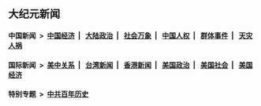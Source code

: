 ## 大纪元新闻

#### 中国新闻 &nbsp;>&nbsp; [中国经济](indexes/ncid283/README.md?09190445) &nbsp;| &nbsp; [大陆政治](indexes/ncid277/README.md?09190445) &nbsp;| &nbsp; [社会万象](indexes/ncid282/README.md?09190445) &nbsp;| &nbsp; [中国人权](indexes/ncid278/README.md?09190445) &nbsp;| &nbsp; [群体事件](indexes/ncid279/README.md?09190445) &nbsp;| &nbsp; [天灾人祸](indexes/ncid280/README.md?09190445)

#### 国际新闻 &nbsp;>&nbsp; [美中关系](indexes/nf1412576/README.md?09190445) &nbsp;| &nbsp; [台湾新闻](indexes/ncid1349361/README.md?09190445) &nbsp;| &nbsp; [香港新闻](indexes/ncid1349362/README.md?09190445) &nbsp;| &nbsp; [美国政治](indexes/ncid1078159/README.md?09190445) &nbsp;| &nbsp; [美国社会](indexes/ncid1078160/README.md?09190445) &nbsp;| &nbsp; [美国经济](indexes/ncid1078158/README.md?09190445)

#### 特别专题 &nbsp;>&nbsp; [中共百年历史](https://github.com/easy2view/epoch-special/blob/master/README.md?09190445)  
